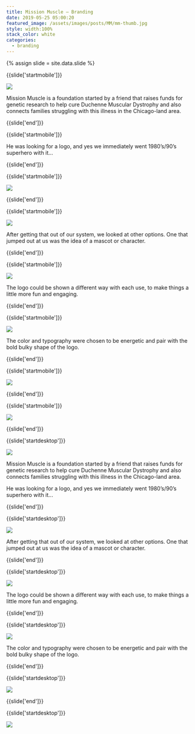 ```yaml
---
title: Mission Muscle — Branding
date: 2019-05-25 05:00:20
featured_image: /assets/images/posts/MM/mm-thumb.jpg
style: width:100%
stack_color: white
categories:
  - branding
---
```

{% assign slide = site.data.slide %}


{{slide['startmobile']}}

<div><img class='full-height' src='{{ site.url }}/assets/images/posts/MM/mm-1-mobile@2x.png' /></div>

<p class='bg'>Mission Muscle is a foundation started by a friend that raises funds for genetic research to help cure Duchenne Muscular Dystrophy and also connects families struggling with this illness in the Chicago-land area.</p>


{{slide['end']}}


{{slide['startmobile']}}

He was looking for a logo, and yes we immediately went 1980’s/90’s superhero with it…

{{slide['end']}}



{{slide['startmobile']}}

<div><img class='full-height' src='{{ site.url }}/assets/images/posts/MM/mm-2-mobile@2x.png' /></div>

{{slide['end']}}



{{slide['startmobile']}}

<div><img class='full-height' src='{{ site.url }}/assets/images/posts/MM/mm-3-mobile@2x.png' /></div>

<p class='bg-dark'>After getting that out of our system,  we looked at other options. One that jumped out at us was the idea of a mascot or character.</p>
{{slide['end']}}


{{slide['startmobile']}}

<div><img class='full-height' src='{{ site.url }}/assets/images/posts/MM/mm-4-mobile@2x.png' /></div>

<p class='bg-dark'>The logo could be shown a different way with each use, to make things a little more fun and engaging.</p>

{{slide['end']}}


{{slide['startmobile']}}

<div><img class='full-height' src='{{ site.url }}/assets/images/posts/MM/mm-5-mobile@2x.png' /></div>

<p class='bg-dark'>The color and typography were chosen to be energetic and pair with the bold bulky shape of the logo.</p>

{{slide['end']}}



{{slide['startmobile']}}

<div><img class='full-height' src='{{ site.url }}/assets/images/posts/MM/mm-6-mobile@2x.png' /></div>

{{slide['end']}}



{{slide['startmobile']}}

<div><img class='full-height' src='{{ site.url }}/assets/images/posts/MM/mm-7-mobile@2x.png' /></div>

{{slide['end']}}





{{slide['startdesktop']}}

<div><img class='full-width' src='{{ site.url }}/assets/images/posts/MM/mm-1@2x.png' /></div>

Mission Muscle is a foundation started by a friend that raises funds for genetic research to help cure Duchenne Muscular Dystrophy and also connects families struggling with this illness in the Chicago-land area.

He was looking for a logo, and yes we immediately went 1980’s/90’s superhero with it...

{{slide['end']}}



{{slide['startdesktop']}}

<div><img src='{{ site.url }}/assets/images/posts/MM/mm-2@2x.png' /></div>

After getting that out of our system,  we looked at other options. One that jumped out at us was the idea of a mascot or character.

{{slide['end']}}



{{slide['startdesktop']}}

<div><img src='{{ site.url }}/assets/images/posts/MM/mm-3@2x.png' /></div>

The logo could be shown a different way with each use, to make things a little more fun and engaging.

{{slide['end']}}



{{slide['startdesktop']}}

<div><img src='{{ site.url }}/assets/images/posts/MM/mm-4@2x.png' /></div>

The color and typography were chosen to be energetic and pair with the bold bulky shape of the logo.

{{slide['end']}}




{{slide['startdesktop']}}

<div><img src='{{ site.url }}/assets/images/posts/MM/mm-5@2x.png' /></div>

{{slide['end']}}



{{slide['startdesktop']}}

<div class='row'>

<div><img src='{{ site.url }}/assets/images/posts/MM/mm-6@2x.png' /></div><!--

--><div><img src='{{ site.url }}/assets/images/posts/MM/mm-7@2x.png' /></div>

</div>


{{slide['end']}}
